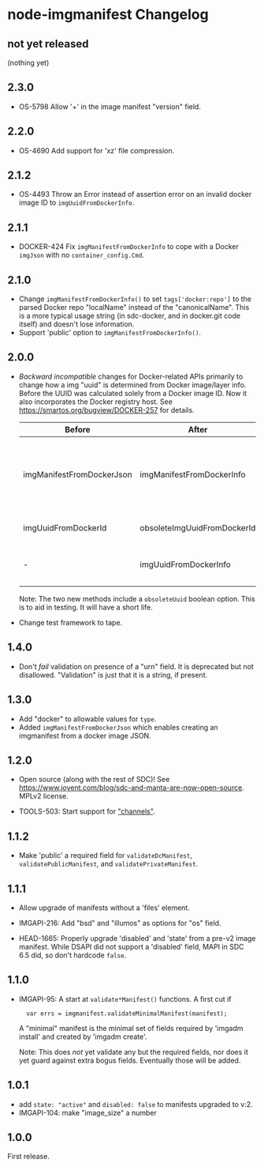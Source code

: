 # node-imgmanifest Changelog

## not yet released

(nothing yet)

## 2.3.0

- OS-5798 Allow '+' in the image manifest "version" field.

## 2.2.0

- OS-4690 Add support for 'xz' file compression.

## 2.1.2

- OS-4493 Throw an Error instead of assertion error on an invalid docker image ID
  to `imgUuidFromDockerInfo`.


## 2.1.1

- DOCKER-424 Fix `imgManifestFromDockerInfo` to cope with a Docker `imgJson` with no
  `container_config.Cmd`.


## 2.1.0

- Change `imgManifestFromDockerInfo()` to set `tags['docker:repo']` to
  the parsed Docker repo "localName" instead of the "canonicalName".
  This is a more typical usage string (in sdc-docker, and in docker.git
  code itself) and doesn't lose information.
- Support 'public' option to `imgManifestFromDockerInfo()`.


## 2.0.0

-   *Backward incompatible* changes for Docker-related APIs primarily to change
    how a img "uuid" is determined from Docker image/layer info. Before the
    UUID was calculated solely from a Docker image ID. Now it also incorporates
    the Docker registry host. See <https://smartos.org/bugview/DOCKER-257> for
    details.

    | Before | After | Details |
    | ------ | ----- | ------- |
    | imgManifestFromDockerJson | imgManifestFromDockerInfo   | Now *requires* the 'repo' input arg and instead of a string it should be the object as from `require('docker-registry-client').parseRepo()` |
    | imgUuidFromDockerId       | obsoleteImgUuidFromDockerId | Change to using `imgUuidFromDockerInfo` instead. |
    | -                         | imgUuidFromDockerInfo       | The new method for determining the img "uuid", requires the repo host now. |

    Note: The two new methods include a `obsoleteUuid` boolean option. This is
    to aid in testing. It will have a short life.

- Change test framework to tape.


## 1.4.0

- Don't *fail* validation on presence of a "urn" field. It is deprecated but
  not disallowed. "Validation" is just that it is a string, if present.


## 1.3.0

- Add "docker" to allowable values for `type`.
- Added `imgManifestFromDockerJson` which enables creating an imgmanifest
  from a docker image JSON.


## 1.2.0

- Open source (along with the rest of SDC)!  See
  <https://www.joyent.com/blog/sdc-and-manta-are-now-open-source>.
  MPLv2 license.

- TOOLS-503: Start support for
  ["channels"](https://github.com/joyent/sdc-imgapi/blob/master/docs/index.md#channels).

## 1.1.2

- Make 'public' a required field for `validateDcManifest`, `validatePublicManifest`,
  and `validatePrivateManifest`.

## 1.1.1

- Allow upgrade of manifests without a 'files' element.

- IMGAPI-216: Add "bsd" and "illumos" as options for "os" field.

- HEAD-1665: Properly upgrade 'disabled' and 'state' from a pre-v2 image
  manifest. While DSAPI did not support a 'disabled' field, MAPI in
  SDC 6.5 did, so don't hardcode `false`.

## 1.1.0

- IMGAPI-95: A start at `validate*Manifest()` functions. A first cut if

        var errs = imgmanifest.validateMinimalManifest(manifest);

  A "minimal" manifest is the minimal set of fields required by 'imgadm
  install' and created by 'imgadm create'.

  Note: This does *not* yet validate any but the required fields, nor does
  it yet guard against extra bogus fields. Eventually those will be added.

## 1.0.1

- add `state: "active"` and `disabled: false` to manifests upgraded to v:2.
- IMGAPI-104: make "image_size" a number

## 1.0.0

First release.
